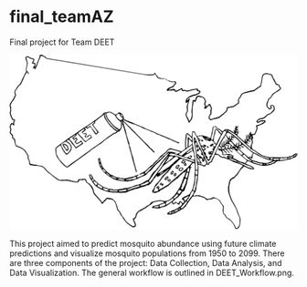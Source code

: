 # final_teamAZ
Final project for Team DEET

![alt tag](https://github.com/ksaxberg/final_teamAZ/blob/master/DEET_Logo.png)

This project aimed to predict mosquito abundance using future climate predictions and visualize mosquito populations from 1950 to 2099.
There are three components of the project: Data Collection, Data Analysis, and Data Visualization. The general workflow is outlined in DEET_Workflow.png.

